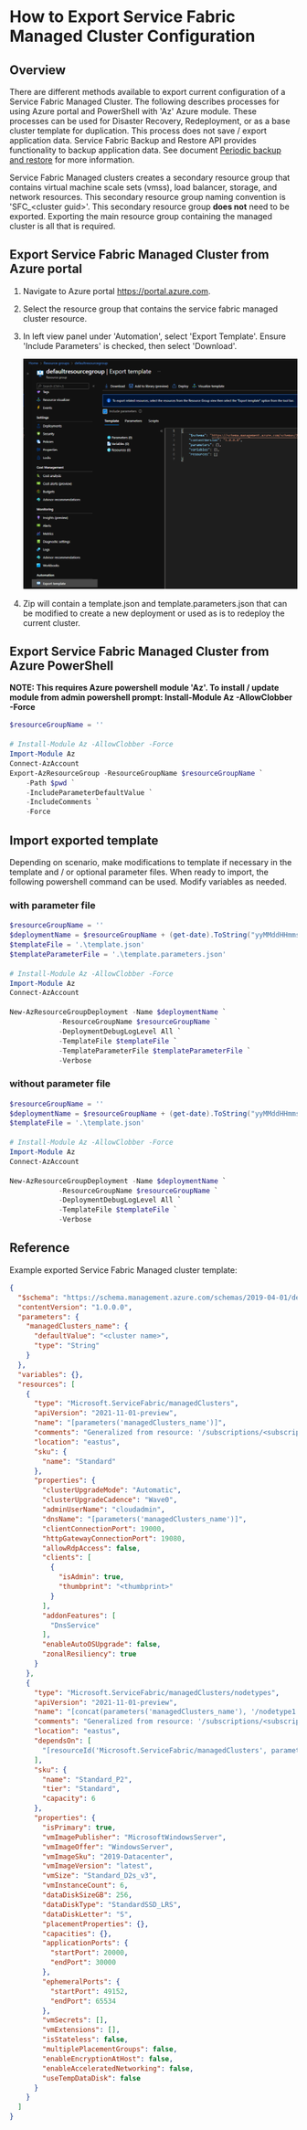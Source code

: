 # How to Export Service Fabric Managed Cluster Configuration

## Overview

There are different methods available to export current configuration of a Service Fabric Managed Cluster. The following describes processes for using Azure portal and PowerShell with 'Az' Azure module. These processes can be used for Disaster Recovery, Redeployment, or as a base cluster template for duplication. This process does not save / export application data. Service Fabric Backup and Restore API provides functionality to backup application data. See document [Periodic backup and restore](https://docs.microsoft.com/azure/service-fabric/service-fabric-backuprestoreservice-quickstart-azurecluster) for more information.

Service Fabric Managed clusters creates a secondary resource group that contains virtual machine scale sets (vmss), load balancer, storage, and network resources. This secondary resource group naming convention is 'SFC_\<cluster guid>'. This secondary resource group **does not** need to be exported. Exporting the main resource group containing the managed cluster is all that is required.

## Export Service Fabric Managed Cluster from Azure portal

1. Navigate to Azure portal https://portal.azure.com. 

1. Select the resource group that contains the service fabric managed cluster resource.

1. In left view panel under 'Automation', select 'Export Template'. Ensure 'Include Parameters' is checked, then select 'Download'.

    ![](../media/azure-export-template.png)

1. Zip will contain a template.json and template.parameters.json that can be modified to create a new deployment or used as is to redeploy the current cluster.

## Export Service Fabric Managed Cluster from Azure PowerShell

**NOTE: This requires Azure powershell module 'Az'. To install / update module from admin powershell prompt: Install-Module Az -AllowClobber -Force**

```powershell
$resourceGroupName = ''

# Install-Module Az -AllowClobber -Force
Import-Module Az
Connect-AzAccount
Export-AzResourceGroup -ResourceGroupName $resourceGroupName `
    -Path $pwd `
    -IncludeParameterDefaultValue `
    -IncludeComments `
    -Force

```

## Import exported template

Depending on scenario, make modifications to template if necessary in the template and / or optional parameter files. When ready to import, the following powershell command can be used. Modify variables as needed.

### with parameter file

```powershell
$resourceGroupName = ''
$deploymentName = $resourceGroupName + (get-date).ToString("yyMMddHHmmss")
$templateFile = '.\template.json'
$templateParameterFile = '.\template.parameters.json'

# Install-Module Az -AllowClobber -Force
Import-Module Az
Connect-AzAccount

New-AzResourceGroupDeployment -Name $deploymentName `
            -ResourceGroupName $resourceGroupName `
            -DeploymentDebugLogLevel All `
            -TemplateFile $templateFile `
            -TemplateParameterFile $templateParameterFile `
            -Verbose

```

### without parameter file

```powershell
$resourceGroupName = ''
$deploymentName = $resourceGroupName + (get-date).ToString("yyMMddHHmmss")
$templateFile = '.\template.json'

# Install-Module Az -AllowClobber -Force
Import-Module Az
Connect-AzAccount

New-AzResourceGroupDeployment -Name $deploymentName `
            -ResourceGroupName $resourceGroupName `
            -DeploymentDebugLogLevel All `
            -TemplateFile $templateFile `
            -Verbose

```

## Reference

Example exported Service Fabric Managed cluster template:

```json
{
  "$schema": "https://schema.management.azure.com/schemas/2019-04-01/deploymentTemplate.json#",
  "contentVersion": "1.0.0.0",
  "parameters": {
    "managedClusters_name": {
      "defaultValue": "<cluster name>",
      "type": "String"
    }
  },
  "variables": {},
  "resources": [
    {
      "type": "Microsoft.ServiceFabric/managedClusters",
      "apiVersion": "2021-11-01-preview",
      "name": "[parameters('managedClusters_name')]",
      "comments": "Generalized from resource: '/subscriptions/<subscription>/resourcegroups/<resource group name>/providers/Microsoft.ServiceFabric/managedClusters/<cluster name>'.",
      "location": "eastus",
      "sku": {
        "name": "Standard"
      },
      "properties": {
        "clusterUpgradeMode": "Automatic",
        "clusterUpgradeCadence": "Wave0",
        "adminUserName": "cloudadmin",
        "dnsName": "[parameters('managedClusters_name')]",
        "clientConnectionPort": 19000,
        "httpGatewayConnectionPort": 19080,
        "allowRdpAccess": false,
        "clients": [
          {
            "isAdmin": true,
            "thumbprint": "<thumbprint>"
          }
        ],
        "addonFeatures": [
          "DnsService"
        ],
        "enableAutoOSUpgrade": false,
        "zonalResiliency": true
      }
    },
    {
      "type": "Microsoft.ServiceFabric/managedClusters/nodetypes",
      "apiVersion": "2021-11-01-preview",
      "name": "[concat(parameters('managedClusters_name'), '/nodetype1')]",
      "comments": "Generalized from resource: '/subscriptions/<subscription>/resourcegroups/<resource group name>/providers/Microsoft.ServiceFabric/managedClusters/<cluster name>/nodetypes/nodetype1'.",
      "location": "eastus",
      "dependsOn": [
        "[resourceId('Microsoft.ServiceFabric/managedClusters', parameters('managedClusters_name'))]"
      ],
      "sku": {
        "name": "Standard_P2",
        "tier": "Standard",
        "capacity": 6
      },
      "properties": {
        "isPrimary": true,
        "vmImagePublisher": "MicrosoftWindowsServer",
        "vmImageOffer": "WindowsServer",
        "vmImageSku": "2019-Datacenter",
        "vmImageVersion": "latest",
        "vmSize": "Standard_D2s_v3",
        "vmInstanceCount": 6,
        "dataDiskSizeGB": 256,
        "dataDiskType": "StandardSSD_LRS",
        "dataDiskLetter": "S",
        "placementProperties": {},
        "capacities": {},
        "applicationPorts": {
          "startPort": 20000,
          "endPort": 30000
        },
        "ephemeralPorts": {
          "startPort": 49152,
          "endPort": 65534
        },
        "vmSecrets": [],
        "vmExtensions": [],
        "isStateless": false,
        "multiplePlacementGroups": false,
        "enableEncryptionAtHost": false,
        "enableAcceleratedNetworking": false,
        "useTempDataDisk": false
      }
    }
  ]
}
```